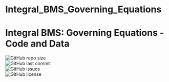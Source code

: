 # Integral_BMS_Governing_Equations

# Integral BMS: Governing Equations - Code and Data  

![GitHub repo size](https://img.shields.io/github/repo-size/ocabanas/Integral_BMS_Governing_Equations)  
![GitHub last commit](https://img.shields.io/github/last-commit/ocabanas/Integral_BMS_Governing_Equations)  
![GitHub issues](https://img.shields.io/github/issues/ocabanas/Integral_BMS_Governing_Equations)  
![GitHub license](https://img.shields.io/github/license/ocabanas/Integral_BMS_Governing_Equations)  
